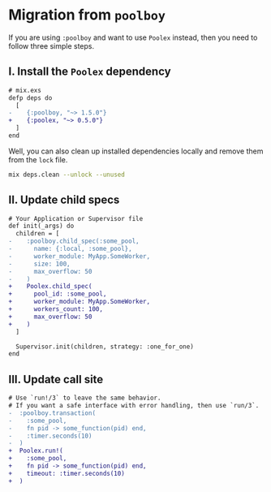 # Migration from `poolboy`

If you are using `:poolboy` and want to use `Poolex` instead, then you need to follow three simple steps.

## I. Install the `Poolex` dependency

```diff
# mix.exs
defp deps do
  [
-    {:poolboy, "~> 1.5.0"}
+    {:poolex, "~> 0.5.0"}
  ]
end
```

Well, you can also clean up installed dependencies locally and remove them from the `lock` file.

```bash
mix deps.clean --unlock --unused
```

## II. Update child specs

```diff
# Your Application or Supervisor file
def init(_args) do
  children = [
-    :poolboy.child_spec(:some_pool,
-      name: {:local, :some_pool},
-      worker_module: MyApp.SomeWorker,
-      size: 100,
-      max_overflow: 50
-    )
+    Poolex.child_spec(
+      pool_id: :some_pool,
+      worker_module: MyApp.SomeWorker,
+      workers_count: 100,
+      max_overflow: 50
+    )
  ]

  Supervisor.init(children, strategy: :one_for_one)
end
```

## III. Update call site

```diff
# Use `run!/3` to leave the same behavior. 
# If you want a safe interface with error handling, then use `run/3`.
-  :poolboy.transaction(
-    :some_pool,
-    fn pid -> some_function(pid) end,
-    :timer.seconds(10)
-  )
+  Poolex.run!(
+    :some_pool,
+    fn pid -> some_function(pid) end,
+    timeout: :timer.seconds(10)
+  )
```
